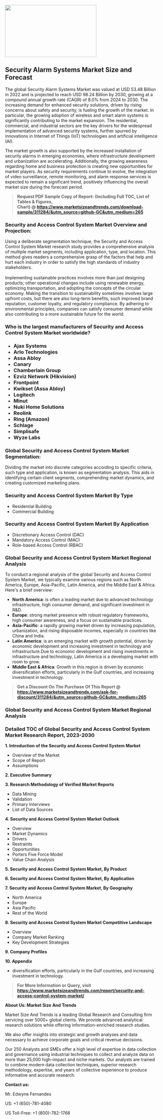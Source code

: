 <p><img class="alignnone size-medium wp-image-20088" src="https://ffe5etoiles.com/wp-content/uploads/2024/12/MST1-300x171.png" alt="" width="300" height="171" /></p><h2>Security Alarm Systems Market Size and Forecast</h2><p>The global Security Alarm Systems Market was valued at USD 53.48 Billion in 2022 and is projected to reach USD 98.24 Billion by 2030, growing at a compound annual growth rate (CAGR) of 8.0% from 2024 to 2030. The increasing demand for enhanced security solutions, driven by rising concerns about safety and security, is fueling the growth of the market. In particular, the growing adoption of wireless and smart alarm systems is significantly contributing to the market expansion. The residential, commercial, and industrial sectors are the key drivers for the widespread implementation of advanced security systems, further spurred by innovations in Internet of Things (IoT) technologies and artificial intelligence (AI).</p><p>The market growth is also supported by the increased installation of security alarms in emerging economies, where infrastructure development and urbanization are accelerating. Additionally, the growing awareness regarding home and business protection is creating new opportunities for market players. As security requirements continue to evolve, the integration of video surveillance, remote monitoring, and alarm response services is expected to remain a significant trend, positively influencing the overall market size during the forecast period.</p></p><blockquote id="" class=""><strong>Request PDF Sample Copy of Report: (Including Full TOC, List of Tables &amp; Figures, Chart)&nbsp;@&nbsp;<strong><a href="https://www.marketsizeandtrends.com/download-sample/311284/&utm_source=github-GC&utm_medium=265" target="_blank">https://www.marketsizeandtrends.com/download-sample/311284/&utm_source=github-GC&utm_medium=265</a></strong></strong></blockquote><h3 id="" class="">Security and Access Control System Market&nbsp;Overview and Projection:</h3><p id="" class="">Using a deliberate segmentation technique, the Security and Access Control System Market research study provides a comprehensive analysis of multiple market segments, including application, type, and location. This method gives readers a comprehensive grasp of the factors that help and hurt each industry in order to satisfy the high standards of industry stakeholders. <br /> <br />Implementing sustainable practices involves more than just designing products; other operational changes include using renewable energy, optimizing transportation, and adopting the concepts of the circular economy. Making the transition to sustainability sometimes involves large upfront costs, but there are also long-term benefits, such improved brand reputation, customer loyalty, and regulatory compliance. By adhering to environmental principles, companies can satisfy consumer demand while also contributing to a more sustainable future for the world.</p><h3 id="" class="">Who is the largest manufacturers of&nbsp;Security and Access Control System Market worldwide?</h3><h3 class=""><p><ul><li>Ajax Systems </li><li> Arlo Technologies </li><li> Assa Abloy </li><li> Canary </li><li> Chamberlain Group </li><li> Ezviz Network (Hikvision) </li><li> Frontpoint </li><li> Kwikset (Assa Abloy) </li><li> Logitech </li><li> Minut </li><li> Nuki Home Solutions </li><li> Reolink </li><li> Ring (Amazon) </li><li> Schlage </li><li> Simplisafe </li><li> Wyze Labs</li></ul></p></h3><h3 id="" class="">Global&nbsp;Security and Access Control System Market Segmentation:</h3><p id="" class="">Dividing the market into discrete categories according to specific criteria, such type and application, is known as segmentation analysis. This aids in identifying certain client segments, comprehending market dynamics, and creating customized marketing plans.</p><h3 id="" class="">Security and Access Control System Market&nbsp;By Type</h3><p><p><ul><li>Residential Building</li><li> Commercial Building</p></li></ul></p></p><h3 id="" class="">Security and Access Control System Market&nbsp;By Application</h3><p class=""><p><ul><li>Discretionary Access Control (DAC)</li><li> Mandatory Access Control (MAC)</li><li> Role-based Access Control (RBAC)</li></ul></p></p><h3 id="" class="">Global Security and Access Control System Market Regional Analysis</h3><p id="" class="">To conduct a regional analysis of the global Security and Access Control System Market, we typically examine various regions such as North America, Europe, Asia-Pacific, Latin America, and the Middle East &amp; Africa. Here's a brief overview:</p><ul><li><strong>North America</strong>: is often a leading market due to advanced technology infrastructure, high consumer demand, and significant investment in R&amp;D.</li><li><strong>Europe</strong>: strong market presence with robust regulatory frameworks, high consumer awareness, and a focus on sustainable practices.</li><li><strong>Asia-Pacific</strong>: a rapidly growing market driven by increasing population, urbanization, and rising disposable incomes, especially in countries like China and India.</li><li><strong>Latin America</strong>: is an emerging market with growth potential, driven by economic development and increasing investment in technology and infrastructure.Due to economic development and rising investments in infrastructure and technology, Latin America is a developing market with room to grow.</li><li><strong>Middle East &amp; Africa</strong>: Growth in this region is driven by economic diversification efforts, particularly in the Gulf countries, and increasing investment in technology.</li></ul><blockquote id="" class=""><strong>Get a Discount On The Purchase Of This Report @ <strong><a href="https://www.marketsizeandtrends.com/ask-for-discount/311284/&utm_source=github-GC&utm_medium=265" target="_blank">https://www.marketsizeandtrends.com/ask-for-discount/311284/&utm_source=github-GC&utm_medium=265</a></strong></strong></blockquote><h3 id="" class="">Global Security and Access Control System Market Regional Analysis</h3><h3 id="" class="">Detailed TOC of Global Security and Access Control System Market Research Report, 2023-2030</h3><p id="" class=""><strong>1. Introduction of the Security and Access Control System Market</strong></p><ul><li>Overview of the Market</li><li>Scope of Report</li><li>Assumptions</li></ul><p id="" class=""><strong>2. Executive Summary</strong></p><p id="" class=""><strong>3. Research Methodology of Verified Market Reports</strong></p><ul><li>Data Mining</li><li>Validation</li><li>Primary Interviews</li><li>List of Data Sources</li></ul><p id="" class=""><strong>4. Security and Access Control System Market Outlook</strong></p><ul><li>Overview</li><li>Market Dynamics</li><li>Drivers</li><li>Restraints</li><li>Opportunities</li><li>Porters Five Force Model</li><li>Value Chain Analysis</li></ul><p id="" class=""><strong>5. Security and Access Control System Market, By Product</strong></p><p id="" class=""><strong>6. Security and Access Control System Market, By Application</strong></p><p id="" class=""><strong>7. Security and Access Control System Market, By Geography</strong></p><ul><li>North America</li><li>Europe</li><li>Asia Pacific</li><li>Rest of the World</li></ul><p id="" class=""><strong>8. Security and Access Control System Market Competitive Landscape</strong></p><ul><li>Overview</li><li>Company Market Ranking</li><li>Key Development Strategies</li></ul><p id="" class=""><strong>9. Company Profiles</strong></p><p id="" class=""><strong>10. Appendix</strong></p><ul><li>diversification efforts, particularly in the Gulf countries, and increasing investment in technology.</li></ul><blockquote id="" class=""><strong>For More Information or Query, visit <strong><strong><a href="https://www.marketsizeandtrends.com/report/security-and-access-control-system-market/" target="_blank">https://www.marketsizeandtrends.com/report/security-and-access-control-system-market/</a></strong></strong></strong></blockquote><p id="" class=""><strong>About Us: Market Size And Trends</strong></p><p id="" class="">Market Size And Trends is a leading Global Research and Consulting firm servicing over 5000+ global clients. We provide advanced analytical research solutions while offering information-enriched research studies.</p><p id="" class="">We also offer insights into strategic and growth analyses and data necessary to achieve corporate goals and critical revenue decisions.</p><p id="" class="">Our 250 Analysts and SMEs offer a high level of expertise in data collection and governance using industrial techniques to collect and analyze data on more than 25,000 high-impact and niche markets. Our analysts are trained to combine modern data collection techniques, superior research methodology, expertise, and years of collective experience to produce informative and accurate research.</p><p id="" class=""><strong>Contact us:</strong></p><p id="" class="">Mr. Edwyne Fernandes</p><p id="" class="">US: +1 (650)-781-4080</p><p id="" class="">US Toll-Free: +1 (800)-782-1768</p>
